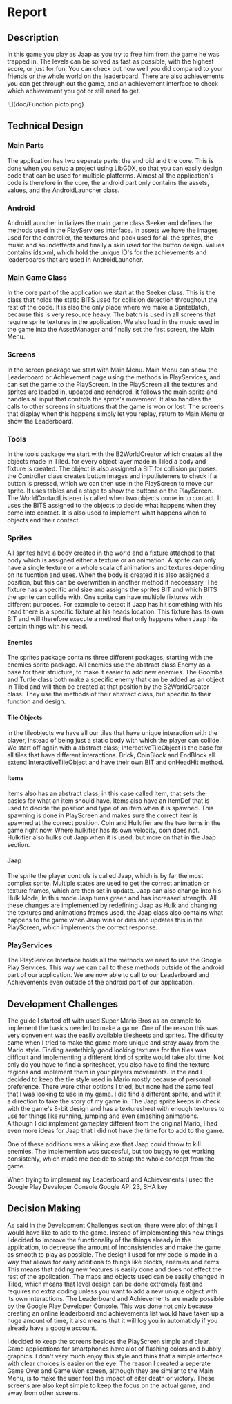 # Report

## Description
In this game you play as Jaap as you try to free him from the game he was trapped in.
The levels can be solved as fast as possible, with the highest score, or just for fun.
You can check out how well you did compared to your friends or the whole world on the leaderboard.
There are also achievements you can get through out the game, and an achievement interface to check which achievement you got or still need to get.

![](doc/Function picto.png)

## Technical Design

### Main Parts
The application has two seperate parts: the android and the core.
This is done when you setup a project using LibGDX, so that you can easily design code that can be used for multiple platforms.
Almost all the application's code is therefore in the core, the android part only contains the assets, values, and the AndroidLauncher class.

### Android
AndroidLauncher initializes the main game class Seeker and defines the methods used in the PlayServices interface.
In assets we have the images used for the controller, the textures and pack used for all the sprites, the music and soundeffects and finally a skin used for the button design.
Values contains ids.xml, which hold the unique ID's for the achievements and leaderboards that are used in AndroidLauncher.

### Main Game Class
In the core part of the application we start at the Seeker class.
This is the class that holds the static BITS used for collision detection throughout the rest of the code.
It is also the only place where we make a SpriteBatch, because this is very resource heavy.
The batch is used in all screens that require sprite textures in the application.
We also load in the music used in the game into the AssetManager and finally set the first screen, the Main Menu.

### Screens
In the screen package we start with Main Menu. Main Menu can show the Leaderboard or Achievement page using the methods in PlayServices, and can set the game to the PlayScreen.
In the PlayScreen all the textures and sprites are loaded in, updated and rendered. it follows the main sprite and handles all input that controls the sprite's movement. It also handles the calls to other screens in situations that the game is won or lost.
The screens that display when this happens simply let you replay, return to Main Menu or show the Leaderboard.

### Tools
In the tools package we start with the B2WorldCreator which creates all the objects made in Tiled. for every object layer made in Tiled a body and fixture is created. The object is also assigned a BIT for collision purposes.
the Controller class creates button images and inputlisteners to check if a button is pressed, which we can then use in the PlayScreen to move our sprite. It uses tables and a stage to show the buttons on the PlayScreen.
The WorldContactListener is called when two objects come in to contact. It uses the BITS assigned to the objects to decide what happens when they come into contact. It is also used to implement what happens when to objects end their contact.

### Sprites
All sprites have a body created in the world and a fixture attached to that body which is assigned either a texture or an animation.
A sprite can only have a single texture or a whole scala of animations and textures depending on its fucntion and uses. When the body is created it is also assigned a position, but this can be overwritten in another method if neccessary. The fixture has a specific and size and assigns the sprites BIT and which BITS the sprite can collide with. One sprite can have multiple fixtures with different purposes. For example to detect if Jaap has hit something with his head there is a specific fixture at his heads location. This fixture has its own BIT and will therefore execute a method that only happens when Jaap hits certain things with his head.

#### Enemies
The sprites package contains three different packages, starting with the enemies sprite package.
All enemies use the abstract class Enemy as a base for their structure, to make it easier to add new enemies.
The Goomba and Turtle class both make a specific enemy that can be added as an object in Tiled and will then be created at that position by the B2WorldCreator class. They use the methods of their abstract class, but specific to their function and design.

#### Tile Objects
in the tileobjects we have all our tiles that have unique interaction with the player, instead of being just a static body with which the player can collide. We start off again with a abstract class; InteractiveTileObject is the base for all tiles that have different interactions. Brick, CoinBlock and EndBlock all extend InteractiveTileObject and have their own BIT and onHeadHit method.

#### Items
Items also has an abstract class, in this case called Item, that sets the basics for what an item should have. Items also have an ItemDef that is used to decide the position and type of an item when it is spawned. This spawning is done in PlayScreen and makes sure the correct item is spawned at the correct position. Coin and Hulkifier are the two items in the game right now. Where hulkifier has its own velocity, coin does not. Hulkifier also hulks out Jaap when it is used, but more on that in the Jaap section.

#### Jaap
The sprite the player controls is called Jaap, which is by far the most complex sprite. Multiple states are used to get the correct animation or texture frames, which are then set in update. Jaap can also change into his Hulk Mode; In this mode Jaap turns green and has increased strength. All these changes are implemented by redefining Jaap as Hulk and changing the textures and animations frames used. the Jaap class also contains what happens to the game when Jaap wins or dies and updates this in the PlayScreen, which implements the correct response.

### PlayServices
The PlayService Interface holds all the methods we need to use the Google Play Services. This way we can call to these methods outside ot the android part of our application. We are now able to call to our Leaderboard and Achievements even outside of the android part of our application.

## Development Challenges
The guide I started off with used Super Mario Bros as an example to implement the basics needed to make a game. One of the reason this was very convenient was the easily available tilesheets and sprites. The dificulty came when I tried to make the game more unique and stray away from the Mario style. Finding aestethicly good looking textures for the tiles was difficult and implementing a different kind of sprite would take alot time. Not only do you have to find a spritesheet, you also have to find the texture regions and implement them in your players movements. In the end I decided to keep the tile style used in Mario mostly because of personal preference. There were other options I tried, but none had the same feel that I was looking to use in my game. I did find a different sprite, and with it a direction to take the story of my game in. The Jaap sprite keeps in check with the game's 8-bit design and has a texturesheet with enough textures to use for things like running, jumping and even smashing animations. Although I did implement gameplay different from the original Mario, I had even more ideas for Jaap that I did not have the time for to add to the game.

One of these additions was a viking axe that Jaap could throw to kill enemies. The implemention was succesful, but too buggy to get working consistenly, which made me decide to scrap the whole concept from the game.

When trying to implement my Leaderboard and Achievements I used the Google Play Developer Console
Google API 23, SHA key

## Decision Making
As said in the Development Challenges section, there were alot of things I would have like to add to the game. Instead of implementing this new things I decided to improve the functionality of the things already in the application, to decrease the amount of inconsistencies and make the game as smooth to play as possible. The design I used for my code is made in a way that allows for easy additions to things like blocks, enemies and items. This means that adding new features is easily done and does not effect the rest of the application. The maps and objects used can be easily changed in Tiled, which means that level design can be done extremely fast and requires no extra coding unless you want to add a new unique object with its own interactions. The Leaderboard and Achievements are made possible by the Google Play Developer Console. This was done not only because creating an online leaderboard and achievements list would have taken up a huge amount of time, it also means that it will log you in automaticly if you already have a google account.

I decided to keep the screens besides the PlayScreen simple and clear. Game applications for smartphones have alot of flashing colors and bubbly graphics. I don't very much enjoy this style and think that a simple interface with clear choices is easier on the eye. The reason I created a seperate Game Over and Game Won screen, although they are similar to the Main Menu, is to make the user feel the impact of eiter death or victory. These screens are also kept simple to keep the focus on the actual game, and away from other screens. 



